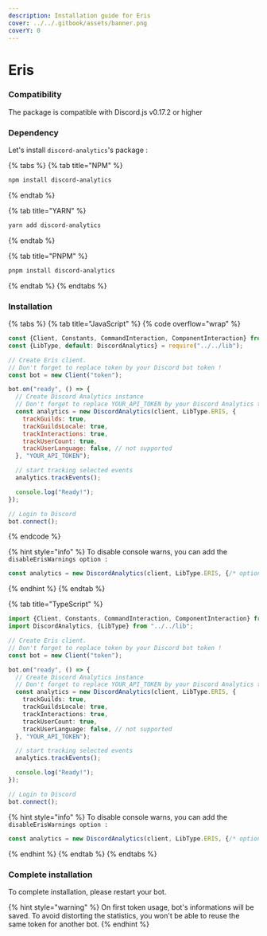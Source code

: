 ```yaml
---
description: Installation guide for Eris
cover: ../../.gitbook/assets/banner.png
coverY: 0
---
```


# Eris

### Compatibility

The package is compatible with Discord.js v0.17.2 or higher

### Dependency

Let's install `discord-analytics`'s package :

{% tabs %}
{% tab title="NPM" %}
```sh
npm install discord-analytics
```
{% endtab %}

{% tab title="YARN" %}
```bash
yarn add discord-analytics
```
{% endtab %}

{% tab title="PNPM" %}
```bash
pnpm install discord-analytics
```
{% endtab %}
{% endtabs %}

### Installation

{% tabs %}
{% tab title="JavaScript" %}
{% code overflow="wrap" %}
```javascript
const {Client, Constants, CommandInteraction, ComponentInteraction} from "eris";
const {LibType, default: DiscordAnalytics} = require("../../lib");

// Create Eris client.
// Don't forget to replace token by your Discord bot token !
const bot = new Client("token");

bot.on("ready", () => {
  // Create Discord Analytics instance
  // Don't forget to replace YOUR_API_TOKEN by your Discord Analytics token !
  const analytics = new DiscordAnalytics(client, LibType.ERIS, {
    trackGuilds: true,
    trackGuildsLocale: true,
    trackInteractions: true,
    trackUserCount: true,
    trackUserLanguage: false, // not supported
  }, "YOUR_API_TOKEN");

  // start tracking selected events
  analytics.trackEvents();

  console.log("Ready!");
});

// Login to Discord
bot.connect();
```
{% endcode %}

{% hint style="info" %}
To disable console warns, you can add the `disableErisWarnings option :`&#x20;

```javascript
const analytics = new DiscordAnalytics(client, LibType.ERIS, {/* options */}, "YOUR_API_TOKEN", true);
```
{% endhint %}
{% endtab %}

{% tab title="TypeScript" %}
```typescript
import {Client, Constants, CommandInteraction, ComponentInteraction} from "eris";
import DiscordAnalytics, {LibType} from "../../lib";

// Create Eris client.
// Don't forget to replace token by your Discord bot token !
const bot = new Client("token");

bot.on("ready", () => {
  // Create Discord Analytics instance
  // Don't forget to replace YOUR_API_TOKEN by your Discord Analytics token !
  const analytics = new DiscordAnalytics(client, LibType.ERIS, {
    trackGuilds: true,
    trackGuildsLocale: true,
    trackInteractions: true,
    trackUserCount: true,
    trackUserLanguage: false, // not supported
  }, "YOUR_API_TOKEN");

  // start tracking selected events
  analytics.trackEvents();

  console.log("Ready!");
});

// Login to Discord
bot.connect();
```

{% hint style="info" %}
To disable console warns, you can add the `disableErisWarnings option :`&#x20;

```typescript
const analytics = new DiscordAnalytics(client, LibType.ERIS, {/* options */}, "YOUR_API_TOKEN", true);
```
{% endhint %}
{% endtab %}
{% endtabs %}

### Complete installation

To complete installation, please restart your bot.

{% hint style="warning" %}
On first token usage, bot's informations will be saved. To avoid distorting the statistics, you won't be able to reuse the same token for another bot.
{% endhint %}
